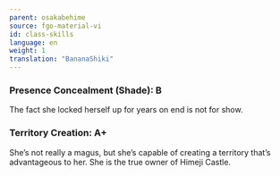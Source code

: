 ```yaml
---
parent: osakabehime
source: fgo-material-vi
id: class-skills
language: en
weight: 1
translation: "BananaShiki"
---
```


### Presence Concealment (Shade): B

The fact she locked herself up for years on end is not for show.

### Territory Creation: A+

She’s not really a magus, but she’s capable of creating a territory that’s advantageous to her.
She is the true owner of Himeji Castle.
